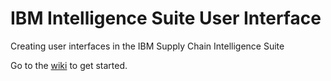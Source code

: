 # IBM Intelligence Suite User Interface

Creating user interfaces in the IBM Supply Chain Intelligence Suite

Go to the [wiki](https://github.com/IBM/intelligence-suite-user-interface/wiki) to get started.
